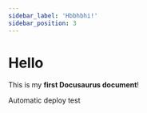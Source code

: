 ```yaml
---
sidebar_label: 'Hbbhbhi!'
sidebar_position: 3
---
```


# Hello

This is my **first Docusaurus document**!

Automatic deploy test

